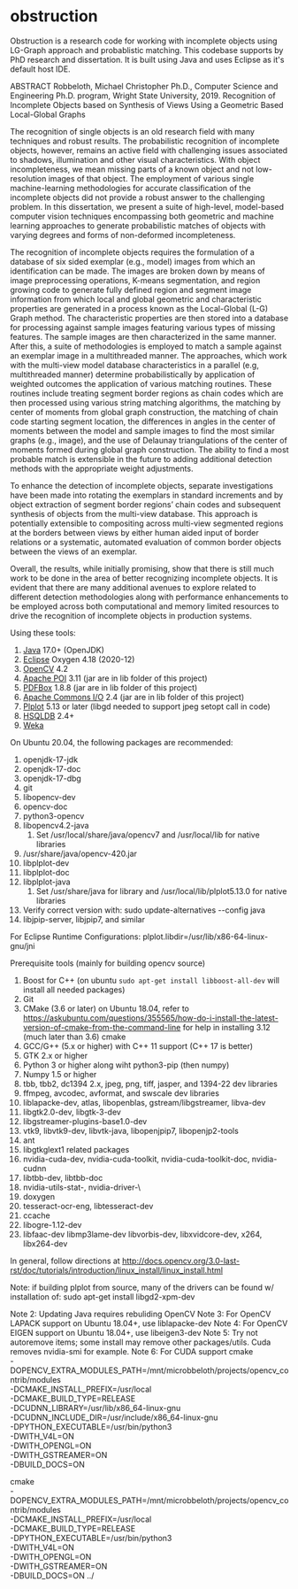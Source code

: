 # obstruction
Obstruction is a research code for working with incomplete objects using LG-Graph approach and probablistic matching. This codebase supports by PhD research and dissertation. It is built using Java and uses Eclipse as it's default host IDE. 

ABSTRACT
Robbeloth, Michael Christopher Ph.D., Computer Science and Engineering Ph.D. program, Wright State University, 2019.  Recognition of Incomplete Objects based on Synthesis of Views Using a Geometric Based Local-Global Graphs

The recognition of single objects is an old research field with many techniques and robust results. The probabilistic recognition of incomplete objects, however, remains an active field with challenging issues associated to shadows, illumination and other visual characteristics. With object incompleteness, we mean missing parts of a known object and not low-resolution images of that object. The employment of various single machine-learning methodologies for accurate classification of the incomplete objects did not provide a robust answer to the challenging problem. In this dissertation, we present a suite of high-level, model-based computer vision techniques encompassing both geometric and machine learning approaches to generate probabilistic matches of objects with varying degrees and forms of non-deformed incompleteness.  

The recognition of incomplete objects requires the formulation of a database of six sided exemplar (e.g., model) images from which an identification can be made. The images are broken down by means of image preprocessing operations, K-means segmentation, and region growing code to generate fully defined region and segment image information from which local and global geometric and characteristic properties are generated in a process known as the Local-Global (L-G) Graph method. The characteristic properties are then stored into a database for processing against sample images featuring various types of missing features. The sample images are then characterized in the same manner. After this, a suite of methodologies is employed to match a sample against an exemplar image in a multithreaded manner. The approaches, which work with the multi-view model database characteristics in a parallel (e.g, multithreaded manner) determine probabilistically by application of weighted outcomes the application of various matching routines. These routines include treating segment border regions as chain codes which are then processed using various string matching algorithms, the matching by center of moments from global graph construction, the matching of chain code starting segment location, the differences in angles in the center of moments between the model and sample images to find the most similar graphs (e.g., image), and the use of Delaunay triangulations of the center of moments formed during global graph construction. The ability to find a most probable match is extensible in the future to adding additional detection methods with the appropriate weight adjustments. 

To enhance the detection of incomplete objects, separate investigations have been made into rotating the exemplars in standard increments and by object extraction of segment border regions’ chain codes and subsequent synthesis of objects from the multi-view database. This approach is potentially extensible to compositing across multi-view segmented regions at the borders between views by either human aided input of border relations or a systematic, automated evaluation of common border objects between the views of an exemplar.  

Overall, the results, while initially promising, show that there is still much work to be done in the area of better recognizing incomplete objects. It is evident that there are many additional avenues to explore related to different detection methodologies along with performance enhancements to be employed across both computational and memory limited resources to drive the recognition of incomplete objects in production systems. 

Using these tools: 
1. [Java](https://openjdk.java.net/) 17.0+ (OpenJDK)
2. [Eclipse](https://www.eclipse.org/downloads/) Oxygen 4.18 (2020-12)
3. [OpenCV](https://docs.opencv.org) 4.2
4. [Apache POI](https://poi.apache.org/) 3.11 (jar are in lib folder of this project) 
5. [PDFBox](https://pdfbox.apache.org/) 1.8.8 (jar are in lib folder of this project) 
6. [Apache Commons I/O](https://commons.apache.org/proper/commons-io/) 2.4 (jar are in lib folder of this project)  
7. [Plplot](http://plplot.sourceforge.net/) 5.13 or later (libgd needed to support jpeg setopt call in code) 
8. [HSQLDB](http://hsqldb.org/) 2.4+
9. [Weka](https://www.cs.waikato.ac.nz/ml/weka/) 

On Ubuntu 20.04, the following packages are recommended:
1. openjdk-17-jdk
2. openjdk-17-doc
3. openjdk-17-dbg
4. git
5. libopencv-dev
6. opencv-doc
7. python3-opencv
8. libopencv4.2-java
	1. Set /usr/local/share/java/opencv7 and /usr/local/lib for native libraries
9. /usr/share/java/opencv-420.jar
10. libplplot-dev
11. libplplot-doc
12. libplplot-java 
	1. Set /usr/share/java for library and /usr/local/lib/plplot5.13.0 for native libraries
13. Verify correct version with:  sudo update-alternatives --config java
14. libjpip-server, libjpip7, and similar

For Eclipse Runtime Configurations:
plplot.libdir=/usr/lib/x86-64-linux-gnu/jni

Prerequisite tools (mainly for building opencv source)
1. Boost for C++ (on ubuntu `sudo apt-get install libboost-all-dev` will 
install all needed packages)
2. Git 
3. CMake (3.6 or later) on Ubuntu 18.04, refer to 
https://askubuntu.com/questions/355565/how-do-i-install-the-latest-version-of-cmake-from-the-command-line
for help in installing 3.12 (much later than 3.6) cmake
4. GCC/G++ (5.x or higher) with C++ 11 support (C++ 17 is better)
5. GTK 2.x or higher
6. Python 3 or higher along wiht python3-pip (then numpy)
7. Numpy 1.5 or higher
8. tbb, tbb2, dc1394 2.x, jpeg, png, tiff, jasper, and 1394-22 dev libraries
9. ffmpeg, avcodec, avformat, and swscale dev libraries
10. liblapacke-dev, atlas, libopenblas, gstream/libgstreamer, libva-dev
11. libgtk2.0-dev, libgtk-3-dev
12. libgstreamer-plugins-base1.0-dev
13. vtk9, libvtk9-dev, libvtk-java, libopenjpip7, libopenjp2-tools
14. ant
15. libgtkglext1 related packages
16. nvidia-cuda-dev, nvidia-cuda-toolkit, nvidia-cuda-toolkit-doc, nvidia-cudnn
17. libtbb-dev, libtbb-doc
18. nvidia-utils-stat-<ver>, nvidia-driver-<ver>\
19. doxygen
20. tesseract-ocr-eng, libtesseract-dev
21. ccache
22. libogre-1.12-dev
23. libfaac-dev libmp3lame-dev libvorbis-dev, libxvidcore-dev, x264, libx264-dev

In general, follow directions at http://docs.opencv.org/3.0-last-rst/doc/tutorials/introduction/linux_install/linux_install.html

Note: if building plplot from source, many of the drivers can be found w/ installation of:
sudo apt-get install libgd2-xpm-dev

Note 2: Updating Java requires rebuliding OpenCV
Note 3: For OpenCV LAPACK support on Ubuntu 18.04+, use liblapacke-dev
Note 4: For OpenCV EIGEN support on Ubuntu 18.04+, use libeigen3-dev
Note 5: Try not autoremove items; some install may remove other packages/utils. Cuda removes nvidia-smi for example. 
Note 6: For CUDA support 
cmake \
-DOPENCV_EXTRA_MODULES_PATH=/mnt/microbbeloth/projects/opencv_contrib/modules \
-DCMAKE_INSTALL_PREFIX=/usr/local \
-DCMAKE_BUILD_TYPE=RELEASE \
-DCUDNN_LIBRARY=/usr/lib/x86_64-linux-gnu \
-DCUDNN_INCLUDE_DIR=/usr/include/x86_64-linux-gnu \
-DPYTHON_EXECUTABLE=/usr/bin/python3 \
-DWITH_V4L=ON \
-DWITH_OPENGL=ON \
-DWITH_GSTREAMER=ON \
-DBUILD_DOCS=ON 
	
cmake \
-DOPENCV_EXTRA_MODULES_PATH=/mnt/microbbeloth/projects/opencv_contrib/modules \
-DCMAKE_INSTALL_PREFIX=/usr/local \
-DCMAKE_BUILD_TYPE=RELEASE \
-DPYTHON_EXECUTABLE=/usr/bin/python3 \
-DWITH_V4L=ON \
-DWITH_OPENGL=ON \
-DWITH_GSTREAMER=ON \
-DBUILD_DOCS=ON ../

